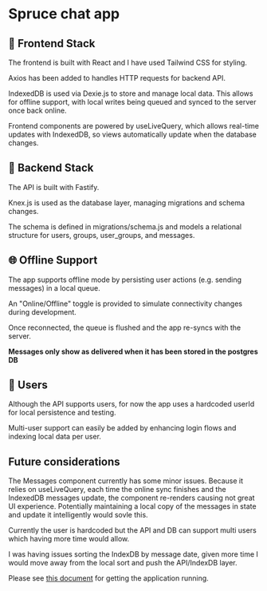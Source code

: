 # Spruce chat app

## 🚀 Frontend Stack

The frontend is built with React and I have used Tailwind CSS for styling.

Axios has been added to handles HTTP requests for backend API.

IndexedDB is used via Dexie.js to store and manage local data. This allows for offline support, with local writes being queued and synced to the server once back online.

Frontend components are powered by useLiveQuery, which allows real-time updates with IndexedDB, so views automatically update when the database changes.


## 🚀 Backend Stack

The API is built with Fastify.

Knex.js is used as the database layer, managing migrations and schema changes.

The schema is defined in migrations/schema.js and models a relational structure for users, groups, user_groups, and messages.

## 🌐 Offline Support

The app supports offline mode by persisting user actions (e.g. sending messages) in a local queue.

An "Online/Offline" toggle is provided to simulate connectivity changes during development.

Once reconnected, the queue is flushed and the app re-syncs with the server.

**Messages only show as delivered when it has been stored in the postgres DB**

## 👤 Users

Although the API supports users, for now the app uses a hardcoded userId for local persistence and testing.

Multi-user support can easily be added by enhancing login flows and indexing local data per user.


## Future considerations

The Messages component currently has some minor issues. Because it relies on useLiveQuery, each time the online sync finishes and the IndexedDB messages update, the component re-renders causing not great UI experience. Potentially maintaining a local copy of the messages in state and update it intelligently would sovle this.

Currently the user is hardcoded but the API and DB can support multi users which having more time would allow.

I was having issues sorting the IndexDB by message date, given more time I would move away from the local sort and push the API/IndexDB layer.

Please see [this document](./instructions.md) for getting the application running.


